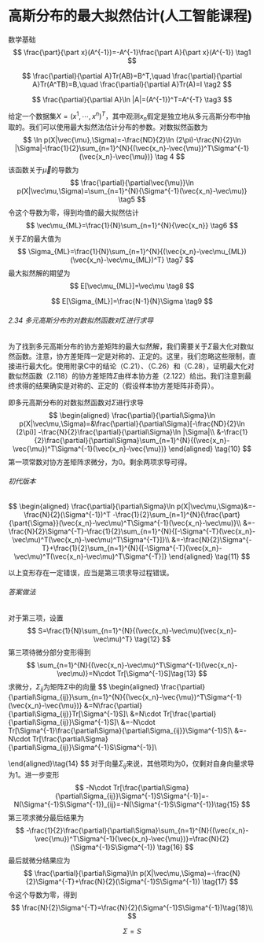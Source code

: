 # 高斯分布的最大拟然估计(人工智能课程)

数学基础
$$
\frac{\part}{\part x}(A^{-1})=-A^{-1}\frac{\part A}{\part x}(A^{-1}) \tag1
$$

$$
\frac{\partial}{\partial A}Tr(AB)=B^T,\quad
\frac{\partial}{\partial A}Tr(A^TB)=B,\quad
\frac{\partial}{\partial A}Tr(A)=I \tag2
$$

$$
\frac{\partial}{\partial A}\ln |A|=(A^{-1})^T=A^{-T} \tag3
$$



给定一个数据集$X=(x^1,\cdots,x^n)^T$，其中观测${x_n}$假定是独立地从多元高斯分布中抽取的。我们可以使用最大拟然法估计分布的参数。对数拟然函数为
$$
\ln p(X|\vec{\mu},\Sigma)=-\frac{ND}{2}\ln (2\pi)-\frac{N}{2}\ln |\Sigma|-\frac{1}{2}\sum_{n=1}^{N}{(\vec{x_n}-\vec{\mu})^T\Sigma^{-1}(\vec{x_n}-\vec{\mu})} \tag 4
$$
该函数关于$\vec{\mu}$的导数为
$$
\frac{\partial}{\partial\vec{\mu}}\ln p(X|\vec\mu,\Sigma)=\sum_{n=1}^{N}{\Sigma^{-1}(\vec{x_n}-\vec\mu)} \tag5
$$
令这个导数为零，得到均值的最大拟然估计
$$
\vec\mu_{ML}=\frac{1}{N}\sum_{n=1}^{N}{\vec{x_n}} \tag6
$$
关于$\Sigma$的最大值为
$$
\Sigma_{ML}=\frac{1}{N}\sum_{n=1}^{N}{(\vec{x_n}-\vec\mu_{ML})(\vec{x_n}-\vec\mu_{ML})^T} \tag7
$$
最大拟然解的期望为
$$
E[\vec\mu_{ML}]=\vec\mu \tag8
$$

$$
E[\Sigma_{ML}]=\frac{N-1}{N}\Sigma \tag9
$$

###### 2.34 多元高斯分布的对数拟然函数对$\Sigma$进行求导

为了找到多元⾼斯分布的协⽅差矩阵的最⼤似然解，我们需要关于$\Sigma$最⼤化对数似然函数。注意，协⽅差矩阵⼀定是对称的、正定的。这里，我们忽略这些限制，直接进行最大化。使用附录C中的结论（C.21）、（C.26）和（C.28），证明最⼤化对数似然函数（2.118）的协⽅差矩阵$\Sigma$由样本协⽅差（2.122）给出。我们注意到最终求得的结果确实是对称的、正定的（假设样本协⽅差矩阵⾮奇异）。

即多元高斯分布的对数拟然函数对$\Sigma$进行求导
$$
\begin{aligned}
\frac{\partial}{\partial\Sigma}\ln p(X|\vec\mu,\Sigma)=&\frac{\partial}{\partial\Sigma}[-\frac{ND}{2}\ln (2\pi)]
-\frac{N}{2}\frac{\partial}{\partial\Sigma}\ln |\Sigma|\\
&-\frac{1}{2}\frac{\partial}{\partial\Sigma}\sum_{n=1}^{N}{(\vec{x_n}-\vec{\mu})^T\Sigma^{-1}(\vec{x_n}-\vec{\mu})}
\end{aligned} \tag{10}
$$
第一项常数对协方差矩阵求微分，为0。剩余两项求导可得。

###### 初代版本

$$
\begin{aligned}
\frac{\partial}{\partial\Sigma}\ln p(X|\vec\mu,\Sigma)&=-\frac{N}{2}(\Sigma^{-1})^T
-\frac{1}{2}\sum_{n=1}^{N}{\frac{\part}{\part{\Sigma}}(\vec{x_n}-\vec\mu)^T\Sigma^{-1}(\vec{x_n}-\vec\mu)}\\
&=-\frac{N}{2}\Sigma^{-T}-\frac{1}{2}\sum_{n=1}^{N}{[-\Sigma^{-T}(\vec{x_n}-\vec\mu)^T(\vec{x_n}-\vec\mu)^T\Sigma^{-T}]}\\
&=-\frac{N}{2}\Sigma^{-T}+\frac{1}{2}\sum_{n=1}^{N}{[-\Sigma^{-T}(\vec{x_n}-\vec\mu)^T(\vec{x_n}-\vec\mu)^T\Sigma^{-T}]}
\end{aligned} \tag{11}
$$

以上变形存在一定错误，应当是第三项求导过程错误。

###### 答案做法

对于第三项，设置
$$
S=\frac{1}{N}\sum_{n=1}^{N}{(\vec{x_n}-\vec\mu)(\vec{x_n}-\vec\mu)^T} \tag{12}
$$
第三项待微分部分变形得到
$$
\sum_{n=1}^{N}{(\vec{x_n}-\vec\mu)^T\Sigma^{-1}(\vec{x_n}-\vec\mu)}=N\cdot Tr[\Sigma^{-1}S]\tag{13}
$$
求微分，$\Sigma_{ij}$为矩阵$\Sigma$中的向量
$$
\begin{aligned}
\frac{\partial}{\partial\Sigma_{ij}}\sum_{n=1}^{N}{(\vec{x_n}-\vec{\mu})^T\Sigma^{-1}(\vec{x_n}-\vec{\mu})}
&=N\frac{\partial}{\partial\Sigma_{ij}}Tr[\Sigma^{-1}S]\\
&=N\cdot Tr[\frac{\partial}{\partial\Sigma_{ij}}\Sigma^{-1}S]\\
&=-N\cdot Tr[\Sigma^{-1}\frac{\partial\Sigma}{\partial\Sigma_{ij}}\Sigma^{-1}S]\\
&=-N\cdot Tr[\frac{\partial\Sigma}{\partial\Sigma_{ij}}\Sigma^{-1}S\Sigma^{-1}]\\

\end{aligned}\tag{14}
$$
对于向量$\Sigma_{ij}$来说，其他项均为0，仅剩对自身向量求导为1。进一步变形
$$
-N\cdot Tr[\frac{\partial\Sigma}{\partial\Sigma_{ij}}\Sigma^{-1}S\Sigma^{-1}]=-N(\Sigma^{-1}S\Sigma^{-1})_{ij}=-N(\Sigma^{-1}S\Sigma^{-1})\tag{15}
$$
第三项求微分最后结果为
$$
-\frac{1}{2}\frac{\partial}{\partial\Sigma}\sum_{n=1}^{N}{(\vec{x_n}-\vec{\mu})^T\Sigma^{-1}(\vec{x_n}-\vec{\mu})}=\frac{N}{2}(\Sigma^{-1}S\Sigma^{-1}) \tag{16}
$$
最后就微分结果应为
$$
\frac{\partial}{\partial\Sigma}\ln p(X|\vec\mu,\Sigma)=-\frac{N}{2}\Sigma^{-T}+\frac{N}{2}(\Sigma^{-1}S\Sigma^{-1}) \tag{17}
$$
令这个导数为零，得到
$$
\frac{N}{2}\Sigma^{-T}=\frac{N}{2}(\Sigma^{-1}S\Sigma^{-1})\tag{18}\\
$$

$$
\Sigma=S \tag{19}
$$

